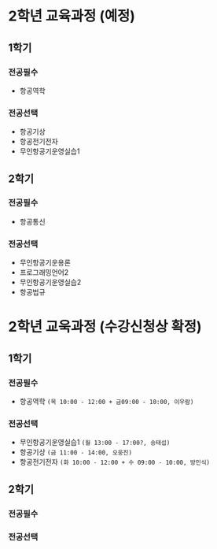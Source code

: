 # 2학년 교육과정 (예정)

## 1학기
### 전공필수
- 항공역학
### 전공선택
- 항공기상
- 항공전기전자
- 무인항공기운영실습1

## 2학기
### 전공필수
- 항공통신
### 전공선택
- 무인항공기운용론
- 프로그래밍언어2
- 무인항공기운영실습2
- 항공법규

# 2학년 교욱과정 (수강신청상 확정)

## 1학기
### 전공필수
- 항공역학 `(목 10:00 - 12:00 + 금09:00 - 10:00, 이우람)`
### 전공선택
- 무인항공기운영실습1 `(월 13:00 - 17:00?, 송태섭)`
- 항공기상 `(금 11:00 - 14:00, 오웅진)`
- 항공전기전자 `(화 10:00 - 12:00 + 수 09:00 - 10:00, 방민식)`

## 2학기
### 전공필수
### 전공선택
